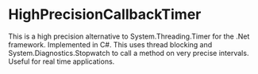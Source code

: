 # HighPrecisionCallbackTimer
This is a high precision alternative to System.Threading.Timer for the .Net framework. Implemented in C#. This uses thread blocking and System.Diagnostics.Stopwatch to call a method on very precise intervals. Useful for real time applications.
